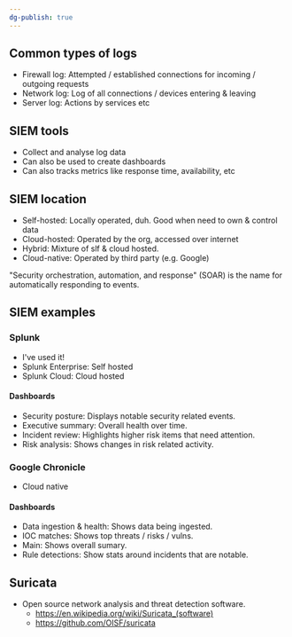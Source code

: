 ```yaml
---
dg-publish: true
---
```

## Common types of logs

- Firewall log: Attempted / established connections for incoming / outgoing requests
- Network log: Log of all connections / devices entering & leaving
- Server log: Actions by services etc

## SIEM tools

- Collect and analyse log data
- Can also be used to create dashboards
- Can also tracks metrics like response time, availability, etc

## SIEM location

- Self-hosted: Locally operated, duh. Good when need to own & control data
- Cloud-hosted: Operated by the org, accessed over internet
- Hybrid: Mixture of slf & cloud hosted.
- Cloud-native: Operated by third party (e.g. Google)

"Security orchestration, automation, and response" (SOAR) is the name for automatically responding to events.

## SIEM examples

### Splunk

- I've used it!
- Splunk Enterprise: Self hosted
- Splunk Cloud: Cloud hosted

#### Dashboards

- Security posture: Displays notable security related events.
- Executive summary: Overall health over time.
- Incident review: Highlights higher risk items that need attention.
- Risk analysis: Shows changes in risk related activity.

### Google Chronicle

- Cloud native

#### Dashboards

- Data ingestion & health: Shows data being ingested.
- IOC matches: Shows top threats / risks / vulns.
- Main: Shows overall sumary.
- Rule detections: Show stats around incidents that are notable.

## Suricata

- Open source network analysis and threat detection software.
  - <https://en.wikipedia.org/wiki/Suricata_(software)>
  - <https://github.com/OISF/suricata>


